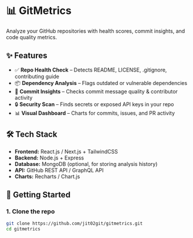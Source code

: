 # 📊 GitMetrics  

Analyze your GitHub repositories with health scores, commit insights, and code quality metrics.  

## ✨ Features  
- ✅ **Repo Health Check** – Detects README, LICENSE, .gitignore, contributing guide  
- 📦 **Dependency Analysis** – Flags outdated or vulnerable dependencies  
- 📝 **Commit Insights** – Checks commit message quality & contributor activity  
- 🔒 **Security Scan** – Finds secrets or exposed API keys in your repo  
- 📊 **Visual Dashboard** – Charts for commits, issues, and PR activity  

## 🛠️ Tech Stack  
- **Frontend:** React.js / Next.js + TailwindCSS  
- **Backend:** Node.js + Express  
- **Database:** MongoDB (optional, for storing analysis history)  
- **API:** GitHub REST API / GraphQL API  
- **Charts:** Recharts / Chart.js  

## 🚀 Getting Started  

### 1. Clone the repo  
```bash
git clone https://github.com/jit02git/gitmetrics.git
cd gitmetrics
